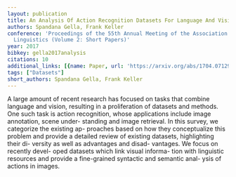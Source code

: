 ```yaml
---
layout: publication
title: An Analysis Of Action Recognition Datasets For Language And Vision Tasks
authors: Spandana Gella, Frank Keller
conference: 'Proceedings of the 55th Annual Meeting of the Association for Computational
  Linguistics (Volume 2: Short Papers)'
year: 2017
bibkey: gella2017analysis
citations: 10
additional_links: [{name: Paper, url: 'https://arxiv.org/abs/1704.07129'}]
tags: ["Datasets"]
short_authors: Spandana Gella, Frank Keller
---
```

A large amount of recent research has focused on tasks that combine language
and vision, resulting in a proliferation of datasets and methods. One such task
is action recognition, whose applications include image annotation, scene
under- standing and image retrieval. In this survey, we categorize the existing
ap- proaches based on how they conceptualize this problem and provide a
detailed review of existing datasets, highlighting their di- versity as well as
advantages and disad- vantages. We focus on recently devel- oped datasets which
link visual informa- tion with linguistic resources and provide a fine-grained
syntactic and semantic anal- ysis of actions in images.